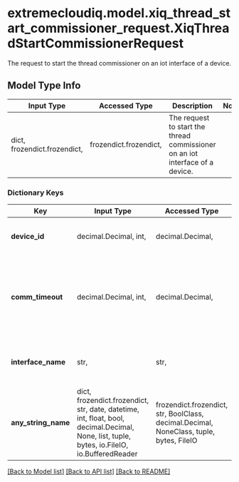 # extremecloudiq.model.xiq_thread_start_commissioner_request.XiqThreadStartCommissionerRequest

The request to start the thread commissioner on an iot interface of a device.

## Model Type Info
Input Type | Accessed Type | Description | Notes
------------ | ------------- | ------------- | -------------
dict, frozendict.frozendict,  | frozendict.frozendict,  | The request to start the thread commissioner on an iot interface of a device. | 

### Dictionary Keys
Key | Input Type | Accessed Type | Description | Notes
------------ | ------------- | ------------- | ------------- | -------------
**device_id** | decimal.Decimal, int,  | decimal.Decimal,  | The device id | value must be a 64 bit integer
**comm_timeout** | decimal.Decimal, int,  | decimal.Decimal,  | After this timeout the Commissioner will shutdown. The default is 120 sec. but the max is approximately 23 days. | [optional] value must be a 32 bit integer
**interface_name** | str,  | str,  | The IoT interface on which to start the Commissioner. | [optional] 
**any_string_name** | dict, frozendict.frozendict, str, date, datetime, int, float, bool, decimal.Decimal, None, list, tuple, bytes, io.FileIO, io.BufferedReader | frozendict.frozendict, str, BoolClass, decimal.Decimal, NoneClass, tuple, bytes, FileIO | any string name can be used but the value must be the correct type | [optional]

[[Back to Model list]](../../README.md#documentation-for-models) [[Back to API list]](../../README.md#documentation-for-api-endpoints) [[Back to README]](../../README.md)

